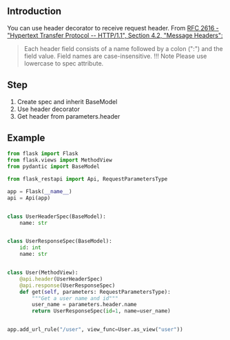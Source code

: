 ## Introduction
You can use header decorator to receive request header.
From [RFC 2616 - "Hypertext Transfer Protocol -- HTTP/1.1", Section 4.2, "Message Headers":](https://www.w3.org/Protocols/rfc2616/rfc2616-sec4.html#sec4.2)
> Each header field consists of a name followed by a colon (":") and the field value. Field names are case-insensitive.
!!! Note
    Please use lowercase to spec attribute.

## Step
1. Create spec and inherit BaseModel
2. Use header decorator
3. Get header from parameters.header

## Example
```python hl_lines="11 12 21 25"
from flask import Flask
from flask.views import MethodView
from pydantic import BaseModel

from flask_restapi import Api, RequestParametersType

app = Flask(__name__)
api = Api(app)


class UserHeaderSpec(BaseModel):
    name: str


class UserResponseSpec(BaseModel):
    id: int
    name: str


class User(MethodView):
    @api.header(UserHeaderSpec)
    @api.response(UserResponseSpec)
    def get(self, parameters: RequestParametersType):
        """Get a user name and id"""
        user_name = parameters.header.name
        return UserResponseSpec(id=1, name=user_name)


app.add_url_rule("/user", view_func=User.as_view("user"))
```